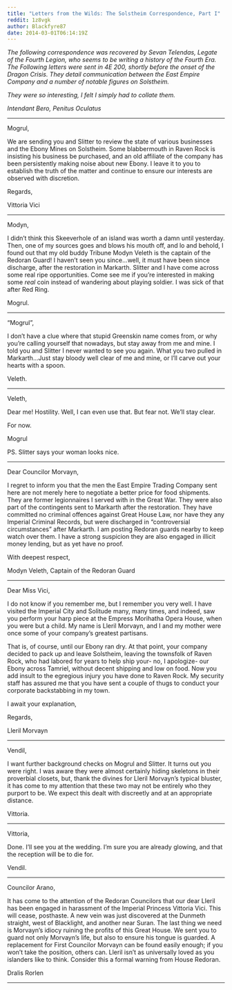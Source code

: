 ```yaml
---
title: "Letters from the Wilds: The Solstheim Correspondence, Part I"
reddit: 1z8vgk
author: Blackfyre87
date: 2014-03-01T06:14:19Z
---
```


*The following correspondence was recovered by Sevan Telendas, Legate of the Fourth Legion, who seems to be writing a history of the Fourth Era.
The Following letters were sent in 4E 200, shortly before the onset of the Dragon Crisis. They detail communication between the East Empire Company and a number of notable figures on Solstheim.*

*They were so interesting, I felt I simply had to collate them.*

*Intendant Bero, Penitus Oculatus*

***

Mogrul,

We are sending you and Slitter to review the state of various businesses and the Ebony Mines on Solstheim. Some blabbermouth in Raven Rock is insisting his business be purchased, and an old affiliate of the company has been persistently making noise about new Ebony. I leave it to you to establish the truth of the matter and continue to ensure our interests are observed with discretion.

Regards,

Vittoria Vici

***

Modyn,

I didn’t think this Skeeverhole of an island was worth a damn until yesterday. Then, one of my sources goes and blows his mouth off, and lo and behold, I found out that my old buddy Tribune Modyn Veleth is the captain of the Redoran Guard! I haven’t seen you since…well, it must have been since discharge, after the restoration in Markarth. Slitter and I have come across some real ripe opportunities. Come see me if you’re interested in making some *real* coin instead of wandering about playing soldier. I was sick of that after Red Ring.

Mogrul.

***

“Mogrul”,

I don’t have a clue where that stupid Greenskin name comes from, or why you’re calling yourself that nowadays, but stay away from me and mine. I told you and Slitter I never wanted to see you again. What you two pulled in Markarth…Just stay bloody well clear of me and mine, or I’ll carve out your hearts with a spoon.

Veleth.




***

Veleth,

Dear me! Hostility. Well, I can even use that. But fear not. We’ll stay clear.

For now.

Mogrul

PS. Slitter says your woman looks nice.

***

Dear Councilor Morvayn,

I regret to inform you that the men the East Empire Trading Company sent here are not merely here to negotiate a better price for food shipments. They are former legionnaires I served with in the Great War. They were also part of the contingents sent to Markarth after the restoration. They have committed no criminal offences against Great House Law, nor have they any Imperial Criminal Records, but were discharged in “controversial circumstances” after Markarth. I am posting Redoran guards nearby to keep watch over them. I have a strong suspicion they are also engaged in illicit money lending, but as yet have no proof.

With deepest respect,

Modyn Veleth, Captain of the Redoran Guard

***

Dear Miss Vici,

I do not know if you remember me, but I remember you very well. I have visited the Imperial City and Solitude many, many times, and indeed, saw you perform your harp piece at the Empress Morihatha Opera House, when you were but a child. My name is Lleril Morvayn, and I and my mother were once some of your company’s greatest partisans.

That is, of course, until our Ebony ran dry. At that point, your company decided to pack up and leave Solstheim, leaving the townsfolk of Raven Rock, who had labored for years to help ship your- no, I apologize- our Ebony across Tamriel, without decent shipping and low on food. Now you add insult to the egregious injury you have done to Raven Rock. My security staff has assured me that you have sent a couple of thugs to conduct your corporate backstabbing in my town.

I await your explanation,

Regards,

Lleril Morvayn


***

Vendil,

I want further background checks on Mogrul and Slitter. It turns out you were right. I was aware they were almost certainly hiding skeletons in their proverbial closets, but, thank the divines for Lleril Morvayn’s typical bluster, it has come to my attention that these two may not be entirely who they purport to be. We expect this dealt with discreetly and at an appropriate distance.

Vittoria.

***

Vittoria,

Done. I’ll see you at the wedding. I’m sure you are already glowing, and that the reception will be to die for.

Vendil.

***

Councilor Arano,

It has come to the attention of the Redoran Councilors that our dear Lleril has been engaged in harassment of the Imperial Princess Vittoria Vici. This will cease, posthaste. A new vein was just discovered at the Dunmeth straight, west of Blacklight, and another near Suran. The last thing we need is Morvayn’s idiocy ruining the profits of this Great House. We sent you to guard not only Morvayn’s life, but also to ensure his tongue is guarded. A replacement for First Councilor Morvayn can be found easily enough; if you won’t take the position, others can. Lleril isn’t as universally loved as you islanders like to think. Consider this a formal warning from House Redoran.

Dralis Rorlen

***

